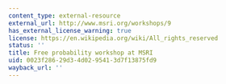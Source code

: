 ```yaml
---
content_type: external-resource
external_url: http://www.msri.org/workshops/9
has_external_license_warning: true
license: https://en.wikipedia.org/wiki/All_rights_reserved
status: ''
title: Free probability workshop at MSRI
uid: 0023f286-29d3-4d02-9541-3d7f13875fd9
wayback_url: ''
---
```

